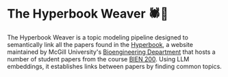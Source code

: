 # The Hyperbook Weaver 🕷️🦠

The Hyperbook Weaver is a topic modeling pipeline designed to semantically link all the papers found in the [Hyperbook](https://bioengineering.hyperbook.mcgill.ca/), a website maintained by McGill University's [Bioengineering Department](https://www.mcgill.ca/bioengineering/) that hosts a number of student papers from the course [BIEN 200](https://coursecatalogue.mcgill.ca/courses/bien-200/index.html). Using LLM embeddings, it establishes links between papers by finding common topics.

